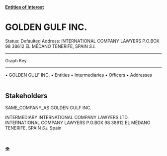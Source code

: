 #### [Entities of Interest](/list.html)
<link rel="stylesheet" type="text/css" href="../../assets/style.css">

<style>
body{background-image:url("http://eoi-graphs.s3-website-eu-west-1.amazonaws.com/GOLDEN_GULF_INC..png");background-repeat: no-repeat;background-size: contain;}
.markdown>p>span{background-color: white;}
</style>

# GOLDEN GULF INC.
<span>Status: Defaulted
Address: INTERNATIONAL COMPANY LAWYERS P.O.BOX 98  38612 EL MÉDANO  TENERIFE, SPAIN *S.I.*
</span>

---



<div class="legend">
Graph Key
<hr>
<span class="focus">• GOLDEN GULF INC.</span>
<span class="entity">• Entities</span>
<span class="intermediary">• Intermediaries</span>
<span class="officer">• Officers</span>
<span class="address">• Addresses</span>
</div><br>


## Stakeholders
<span>SAME_COMPANY_AS
GOLDEN GULF INC.
</span>

<span>INTERMEDIARY
INTERNATIONAL COMPANY LAWYERS LTD.
INTERNATIONAL COMPANY LAWYERS P.O.BOX 98  38612 EL MÉDANO  TENERIFE, SPAIN *S.I.*
Spain
</span>


<br><br><a class="contribute_button" href="Readme.md">👁</a>